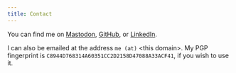 ```yaml
---
title: Contact
---
```


You can find me on <a rel="me" href="https://types.pl/@jw">Mastodon</a>, <a rel="me" href="https://github.com/9nine9nine9">GitHub</a>, or <a rel="me" href="https://linkedin.com/in/jacobjwalters">LinkedIn</a>.

I can also be emailed at the address
`me (at)` &lt;this domain&gt;.
My PGP fingerprint is `C8944D768314A60351CC2D2158D47088A33ACF41`, if you wish to use it.
